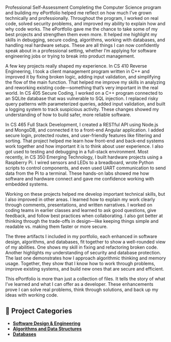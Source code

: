 Professional Self-Assessment
Completing the Computer Science program and building my ePortfolio helped me reflect on how much I’ve grown technically and professionally. Throughout the program, I worked on real code, solved security problems, and improved my ability to explain how and why code works. The ePortfolio gave me the chance to take some of my best projects and strengthen them even more. It helped me highlight my skills in debugging, secure coding, algorithms, working with databases, and handling real hardware setups. These are all things I can now confidently speak about in a professional setting, whether I’m applying for software engineering jobs or trying to break into product management.

A few key projects really shaped my experience. In CS 410 Reverse Engineering, I took a client management program written in C++ and improved it by fixing broken logic, adding input validation, and simplifying the flow of the main function. That helped me improve my skills in analyzing and reworking existing code—something that’s very important in the real world. In CS 405 Secure Coding, I worked on a C++ program connected to an SQLite database that was vulnerable to SQL injection. I replaced risky query patterns with parameterized queries, added input validation, and built a logging system to track suspicious activity. These changes showed my understanding of how to build safer, more reliable software.

In CS 465 Full Stack Development, I created a RESTful API using Node.js and MongoDB, and connected it to a front-end Angular application. I added secure login, protected routes, and user-friendly features like filtering and sorting. That project helped me learn how front-end and back-end systems work together and how important it is to think about user experience. I also got used to testing and debugging in a full-stack environment. Most recently, in CS 350 Emerging Technology, I built hardware projects using a Raspberry Pi. I wired sensors and LEDs to a breadboard, wrote Python scripts to control components, and even used UART communication to send data from the Pi to a terminal. These hands-on labs showed me how software and hardware connect and gave me confidence working with embedded systems.

Working on these projects helped me develop important technical skills, but I also improved in other areas. I learned how to explain my work clearly through comments, presentations, and written narratives. I worked on coding teams in earlier classes and learned to ask good questions, give feedback, and follow best practices when collaborating. I also got better at thinking through the trade-offs in design—like keeping things simple and readable vs. making them faster or more secure.

The three artifacts I included in my portfolio, each enhanced in software design, algorithms, and databases, fit together to show a well-rounded view of my abilities. One shows my skill in fixing and refactoring broken code. Another highlights my understanding of security and database protection. The last one demonstrates how I approach algorithmic thinking and memory usage. Together, they show that I know how to work through problems, improve existing systems, and build new ones that are secure and efficient.

This ePortfolio is more than just a collection of files. It tells the story of what I’ve learned and what I can offer as a developer. These enhancements prove I can solve real problems, think through solutions, and back up my ideas with working code. 


## 📂 Project Categories

- **[Software Design & Engineering](./Software%20Design%20and%20Engineering/)**
- **[Algorithms and Data Structures](./Algorithms%20and%20Data%20Structure/)**
- **[Databases](./Databases/)**
